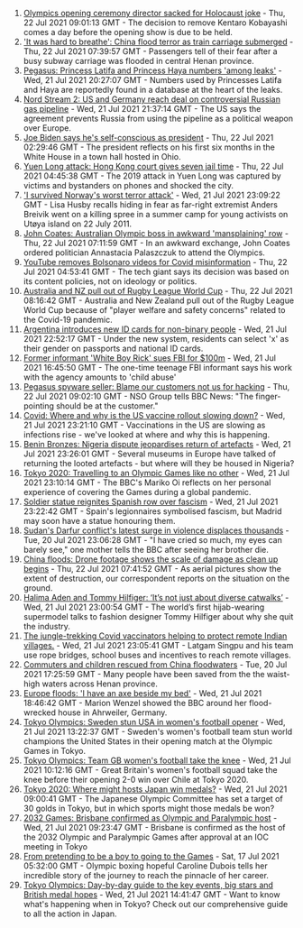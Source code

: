 1. [Olympics opening ceremony director sacked for Holocaust joke](https://www.bbc.co.uk/news/world-asia-57924885) - Thu, 22 Jul 2021 09:01:13 GMT - The decision to remove Kentaro Kobayashi comes a day before the opening show is due to be held.
2. ['It was hard to breathe': China flood terror as train carriage submerged](https://www.bbc.co.uk/news/world-asia-china-57920412) - Thu, 22 Jul 2021 07:39:57 GMT - Passengers tell of their fear after a busy subway carriage was flooded in central Henan province.
3. [Pegasus: Princess Latifa and Princess Haya numbers 'among leaks'](https://www.bbc.co.uk/news/world-middle-east-57922543) - Wed, 21 Jul 2021 20:27:07 GMT - Numbers used by Princesses Latifa and Haya are reportedly found in a database at the heart of the leaks.
4. [Nord Stream 2: US and Germany reach deal on controversial Russian gas pipeline](https://www.bbc.co.uk/news/world-europe-57923655) - Wed, 21 Jul 2021 21:37:14 GMT - The US says the agreement prevents Russia from using the pipeline as a political weapon over Europe.
5. [Joe Biden says he's self-conscious as president](https://www.bbc.co.uk/news/world-us-canada-57924435) - Thu, 22 Jul 2021 02:29:46 GMT - The president reflects on his first six months in the White House in a town hall hosted in Ohio.
6. [Yuen Long attack: Hong Kong court gives seven jail time](https://www.bbc.co.uk/news/world-asia-china-57925055) - Thu, 22 Jul 2021 04:45:38 GMT - The 2019 attack in Yuen Long was captured by victims and bystanders on phones and shocked the city.
7. ['I survived Norway's worst terror attack'](https://www.bbc.co.uk/news/stories-57920682) - Wed, 21 Jul 2021 23:09:22 GMT - Lisa Husby recalls hiding in fear as far-right extremist Anders Breivik went on a killing spree in a summer camp for young activists on Utøya island on 22 July 2011.
8. [John Coates: Australian Olympic boss in awkward 'mansplaining' row](https://www.bbc.co.uk/news/world-australia-57924986) - Thu, 22 Jul 2021 07:11:59 GMT - In an awkward exchange, John Coates ordered politician Annastacia Palaszczuk to attend the Olympics.
9. [YouTube removes Bolsonaro videos for Covid misinformation](https://www.bbc.co.uk/news/world-latin-america-57923862) - Thu, 22 Jul 2021 04:53:41 GMT - The tech giant says its decision was based on its content policies, not on ideology or politics.
10. [Australia and NZ pull out of Rugby League World Cup](https://www.bbc.co.uk/sport/rugby-league/57925720) - Thu, 22 Jul 2021 08:16:42 GMT - Australia and New Zealand pull out of the Rugby League World Cup because of "player welfare and safety concerns" related to the Covid-19 pandemic.
11. [Argentina introduces new ID cards for non-binary people](https://www.bbc.co.uk/news/world-latin-america-57923856) - Wed, 21 Jul 2021 22:52:17 GMT - Under the new system, residents can select 'x' as their gender on passports and national ID cards.
12. [Former informant 'White Boy Rick' sues FBI for $100m](https://www.bbc.co.uk/news/world-us-canada-57918115) - Wed, 21 Jul 2021 16:45:50 GMT - The one-time teenage FBI informant says his work with the agency amounts to 'child abuse'
13. [Pegasus spyware seller: Blame our customers not us for hacking](https://www.bbc.co.uk/news/technology-57922664) - Thu, 22 Jul 2021 09:02:10 GMT - NSO Group tells BBC News: "The finger-pointing should be at the customer."
14. [Covid: Where and why is the US vaccine rollout slowing down?](https://www.bbc.co.uk/news/57889961) - Wed, 21 Jul 2021 23:21:10 GMT - Vaccinations in the US are slowing as infections rise - we've looked at where and why this is happening.
15. [Benin Bronzes: Nigeria dispute jeopardises return of artefacts](https://www.bbc.co.uk/news/world-africa-57914111) - Wed, 21 Jul 2021 23:26:01 GMT - Several museums in Europe have talked of returning the looted artefacts - but where will they be housed in Nigeria?
16. [Tokyo 2020: Travelling to an Olympic Games like no other](https://www.bbc.co.uk/news/world-asia-57913517) - Wed, 21 Jul 2021 23:10:14 GMT - The BBC's Mariko Oi reflects on her personal experience of covering the Games during a global pandemic.
17. [Soldier statue reignites Spanish row over fascism](https://www.bbc.co.uk/news/world-europe-57902023) - Wed, 21 Jul 2021 23:22:42 GMT - Spain's legionnaires symbolised fascism, but Madrid may soon have a statue honouring them.
18. [Sudan's Darfur conflict's latest surge in violence displaces thousands](https://www.bbc.co.uk/news/world-africa-57899843) - Tue, 20 Jul 2021 23:06:28 GMT - "I have cried so much, my eyes can barely see," one mother tells the BBC after seeing her brother die.
19. [China floods: Drone footage shows the scale of damage as clean up begins](https://www.bbc.co.uk/news/world-asia-china-57926019) - Thu, 22 Jul 2021 07:41:52 GMT - As aerial pictures show the extent of destruction, our correspondent reports on the situation on the ground.
20. [Halima Aden and Tommy Hilfiger: ‘It’s not just about diverse catwalks’](https://www.bbc.co.uk/news/world-57918698) - Wed, 21 Jul 2021 23:00:54 GMT - The world’s first hijab-wearing supermodel talks to fashion designer Tommy Hilfiger about why she quit the industry.
21. [The jungle-trekking Covid vaccinators helping to protect remote Indian villages.](https://www.bbc.co.uk/news/world-asia-india-57917673) - Wed, 21 Jul 2021 23:05:41 GMT - Latgam Singpu and his team use rope bridges, school buses and incentives to reach remote villages.
22. [Commuters and children rescued from China floodwaters](https://www.bbc.co.uk/news/world-asia-57908888) - Tue, 20 Jul 2021 17:25:59 GMT - Many people have been saved from the the waist-high waters across Henan province.
23. [Europe floods: 'I have an axe beside my bed'](https://www.bbc.co.uk/news/world-europe-57923443) - Wed, 21 Jul 2021 18:46:42 GMT - Marion Wenzel showed the BBC around her flood-wrecked house in Ahrweiler, Germany.
24. [Tokyo Olympics: Sweden stun USA in women's football opener](https://www.bbc.co.uk/sport/olympics/57912250) - Wed, 21 Jul 2021 13:22:37 GMT - Sweden's women's football team stun world champions the United States in their opening match at the Olympic Games in Tokyo.
25. [Tokyo Olympics: Team GB women's football take the knee](https://www.bbc.co.uk/sport/olympics/57913424) - Wed, 21 Jul 2021 10:12:16 GMT - Great Britain's women's football squad take the knee before their opening 2-0 win over Chile at Tokyo 2020.
26. [Tokyo 2020: Where might hosts Japan win medals?](https://www.bbc.co.uk/sport/olympics/57886826) - Wed, 21 Jul 2021 09:00:41 GMT - The Japanese Olympic Committee has set a target of 30 golds in Tokyo, but in which sports might those medals be won?
27. [2032 Games: Brisbane confirmed as Olympic and Paralympic host](https://www.bbc.co.uk/sport/olympics/57912026) - Wed, 21 Jul 2021 09:23:47 GMT - Brisbane is confirmed as the host of the 2032 Olympic and Paralympic Games after approval at an IOC meeting in Tokyo
28. [From pretending to be a boy to going to the Games](https://www.bbc.co.uk/sport/av/olympics/57864170) - Sat, 17 Jul 2021 05:32:00 GMT - Olympic boxing hopeful Caroline Dubois tells her incredible story of the journey to reach the pinnacle of her career.
29. [Tokyo Olympics: Day-by-day guide to the key events, big stars and British medal hopes](https://www.bbc.co.uk/sport/olympics/57778808) - Wed, 21 Jul 2021 14:41:47 GMT - Want to know what's happening when in Tokyo? Check out our comprehensive guide to all the action in Japan.
